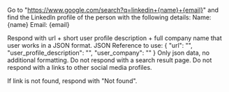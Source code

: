 Go to "https://www.google.com/search?q=linkedin+{name}+{email}" and find 
the LinkedIn profile of the person with the following details:
Name: {name}
Email: {email}
      
Respond with url + short user profile description + full company name that user works in a JSON format.
JSON Reference to use:
{
  "url": "",
  "user_profile_description": "",
  "user_company": ""
}
Only json data, no additional formatting.
Do not respond with a search result page.
Do not respond with a links to other social media profiles.

If link is not found, respond with "Not found".
